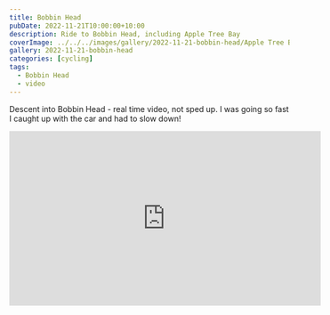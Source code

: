 ```yaml
---
title: Bobbin Head
pubDate: 2022-11-21T10:00:00+10:00
description: Ride to Bobbin Head, including Apple Tree Bay
coverImage: ../../../images/gallery/2022-11-21-bobbin-head/Apple Tree Bay.jpeg
gallery: 2022-11-21-bobbin-head
categories: [cycling]
tags:
  - Bobbin Head
  - video
---
```


Descent into Bobbin Head - real time video, not sped up. I was going so fast I caught up with the car and had to slow down!

<iframe src="https://www.facebook.com/plugins/video.php?height=314&href=https%3A%2F%2Fwww.facebook.com%2Fchris1.tham%2Fvideos%2F6297475166948005%2F&show_text=false&width=560&t=0" width="560" height="314" style="border:none;overflow:hidden" scrolling="no" frameborder="0" allowfullscreen="true" allow="autoplay; clipboard-write; encrypted-media; picture-in-picture; web-share" allowFullScreen="true"></iframe>
